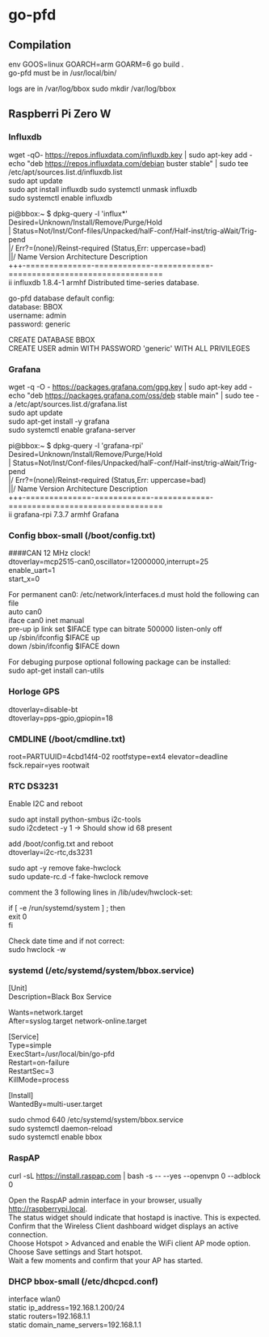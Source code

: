 # go-pfd

## Compilation
env GOOS=linux GOARCH=arm GOARM=6 go build .  
go-pfd  must be in /usr/local/bin/  

logs are in /var/log/bbox 
sudo mkdir /var/log/bbox  



## Raspberri Pi Zero W

### Influxdb

wget -qO- https://repos.influxdata.com/influxdb.key | sudo apt-key add -  
echo "deb https://repos.influxdata.com/debian buster stable" | sudo tee /etc/apt/sources.list.d/influxdb.list  
sudo apt update  
sudo apt install influxdb
sudo systemctl unmask influxdb  
sudo systemctl enable influxdb  

pi@bbox:~ $ dpkg-query -l 'influx*'  
Desired=Unknown/Install/Remove/Purge/Hold  
| Status=Not/Inst/Conf-files/Unpacked/halF-conf/Half-inst/trig-aWait/Trig-pend  
|/ Err?=(none)/Reinst-required (Status,Err: uppercase=bad)  
||/ Name           Version      Architecture Description  
+++-==============-============-============-=================================  
ii  influxdb       1.8.4-1      armhf        Distributed time-series database.  

go-pfd database default config:  
database: BBOX  
username: admin   
password: generic  

CREATE DATABASE BBOX  
CREATE USER admin WITH PASSWORD 'generic' WITH ALL PRIVILEGES  

### Grafana

wget -q -O - https://packages.grafana.com/gpg.key | sudo apt-key add -  
echo "deb https://packages.grafana.com/oss/deb stable main" | sudo tee -a /etc/apt/sources.list.d/grafana.list  
sudo apt update  
sudo apt-get install -y grafana  
sudo systemctl enable grafana-server  


pi@bbox:~ $ dpkg-query -l 'grafana-rpi'  
Desired=Unknown/Install/Remove/Purge/Hold  
| Status=Not/Inst/Conf-files/Unpacked/halF-conf/Half-inst/trig-aWait/Trig-pend  
|/ Err?=(none)/Reinst-required (Status,Err: uppercase=bad)  
||/ Name           Version      Architecture Description  
+++-==============-============-============-=================================  
ii  grafana-rpi    7.3.7        armhf        Grafana  


### Config bbox-small (/boot/config.txt)  
####CAN 12 MHz clock!  
dtoverlay=mcp2515-can0,oscillator=12000000,interrupt=25  
enable_uart=1  
start_x=0  

For permanent can0:
/etc/network/interfaces.d must hold the following can file  
auto can0  
iface can0 inet manual  
pre-up ip link set $IFACE type can bitrate 500000 listen-only off  
up /sbin/ifconfig $IFACE up  
down /sbin/ifconfig $IFACE down  

For debuging purpose optional following package can be installed:  
sudo apt-get install can-utils  


### Horloge GPS   
dtoverlay=disable-bt  
dtoverlay=pps-gpio,gpiopin=18  

### CMDLINE (/boot/cmdline.txt)  
root=PARTUUID=4cbd14f4-02 rootfstype=ext4 elevator=deadline fsck.repair=yes rootwait  

### RTC DS3231
Enable I2C  and reboot

sudo apt install python-smbus i2c-tools  
sudo i2cdetect -y 1 -> Should show id 68 present  

add /boot/config.txt and reboot  
dtoverlay=i2c-rtc,ds3231  

sudo apt -y remove fake-hwclock  
sudo update-rc.d -f fake-hwclock remove  

comment the 3 following lines in /lib/udev/hwclock-set:  

if [ -e /run/systemd/system ] ; then  
exit 0  
fi  

Check date time and if  not correct:  
sudo hwclock -w  

### systemd (/etc/systemd/system/bbox.service)  
[Unit]  
Description=Black Box Service
  
Wants=network.target  
After=syslog.target network-online.target  
  
[Service]  
Type=simple  
ExecStart=/usr/local/bin/go-pfd  
Restart=on-failure  
RestartSec=3  
KillMode=process  
  
[Install]  
WantedBy=multi-user.target  

sudo chmod 640 /etc/systemd/system/bbox.service  
sudo systemctl daemon-reload  
sudo systemctl enable bbox  

### RaspAP
curl -sL https://install.raspap.com | bash -s -- --yes --openvpn 0 --adblock 0  


Open the RaspAP admin interface in your browser, usually http://raspberrypi.local.  
The status widget should indicate that hostapd is inactive. This is expected.  
Confirm that the Wireless Client dashboard widget displays an active connection.  
Choose Hotspot > Advanced and enable the WiFi client AP mode option.  
Choose Save settings and Start hotspot.  
Wait a few moments and confirm that your AP has started.  

### DHCP bbox-small (/etc/dhcpcd.conf)
interface wlan0  
static ip_address=192.168.1.200/24  
static routers=192.168.1.1  
static domain_name_servers=192.168.1.1  